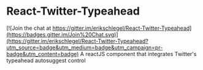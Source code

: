 # React-Twitter-Typeahead

[![Join the chat at https://gitter.im/erikschlegel/React-Twitter-Typeahead](https://badges.gitter.im/Join%20Chat.svg)](https://gitter.im/erikschlegel/React-Twitter-Typeahead?utm_source=badge&utm_medium=badge&utm_campaign=pr-badge&utm_content=badge)
A reactJS component that integrates Twitter's typeahead autosuggest control
